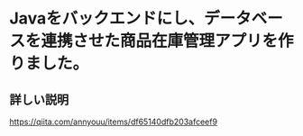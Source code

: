 # Javaをバックエンドにし、データベースを連携させた商品在庫管理アプリを作りました。
## 詳しい説明
https://qiita.com/annyouu/items/df65140dfb203afceef9
